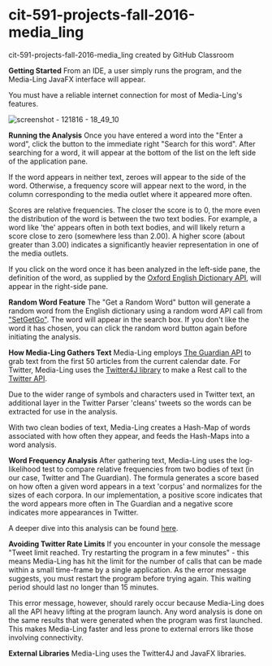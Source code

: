 # cit-591-projects-fall-2016-media_ling
cit-591-projects-fall-2016-media_ling created by GitHub Classroom

**Getting Started**
From an IDE, a user simply runs the program, and the Media-Ling JavaFX interface will appear.
 
You must have a reliable internet connection for most of Media-Ling's features. 

![screenshot - 121816 - 18_49_10](https://cloud.githubusercontent.com/assets/23386297/21322606/f1dcb504-c5e7-11e6-94f7-cef16ccd07e8.png)

**Running the Analysis**
Once you have entered a word into the "Enter a word", click the button to the immediate right "Search for this word". After searching for a word, it will appear at the bottom of the list on the left side of the application pane. 

If the word appears in neither text, zeroes will appear to the side of the word. Otherwise, a frequency score will appear next to the word, in the column corresponding to the media outlet where it appeared more often. 

Scores are relative frequencies. The closer the score is to 0, the more even the distribution of the word is between the two text bodies. For example, a word like 'the' appears often in both text bodies, and will likely return a score close to zero (somewhere less than 2.00). A higher score (about greater than 3.00) indicates a significantly heavier representation in one of the media outlets. 

If you click on the word once it has been analyzed in the left-side pane, the definition of the word, as supplied by the [Oxford English Dictionary API](https://developer.oxforddictionaries.com/), will appear in the right-side pane. 

**Random Word Feature**
The "Get a Random Word" button will generate a random word from the English dictionary using a random word API call from ["SetGetGo"](http://www.setgetgo.com/). The word will appear in the search box. If you don't like the word it has chosen, you can click the random word button again before initiating the analysis. 

**How Media-Ling Gathers Text**
Media-Ling employs [The Guardian API](http://open-platform.theguardian.com/) to grab text from the first 50 articles from the current calendar date. For Twitter, Media-Ling uses the [Twitter4J library](https://github.com/yusuke/twitter4j) to make a Rest call to the [Twitter API](https://dev.twitter.com/docs). 

Due to the wider range of symbols and characters used in Twitter text, an additional layer in the Twitter Parser 'cleans' tweets so the words can be extracted for use in the analysis. 

With two clean bodies of text, Media-Ling creates a Hash-Map of words associated with how often they appear, and feeds the Hash-Maps into a word analysis. 

**Word Frequency Analysis**
After gathering text, Media-Ling uses the log-likelihood test to compare relative frequencies from two bodies of text (in our case, Twitter and The Guardian). The formula generates a score based on how often a given word appears in a text 'corpus' and normalizes for the sizes of each corpora. In our implementation, a positive score indicates that the word appears more often in The Guardian and a negative score indicates more appearances in Twitter. 

A deeper dive into this analysis can be found [here](http://wordhoard.northwestern.edu/userman/analysis-comparewords.html). 

**Avoiding Twitter Rate Limits**
If you encounter in your console the message "Tweet limit reached. Try restarting the program in a few minutes" - this means Media-Ling has hit the limit for the number of calls that can be made within a small time-frame by a single application. As the error message suggests, you must restart the program before trying again. This waiting period should last no longer than 15 minutes. 

This error message, however, should rarely occur because Media-Ling does all the API heavy lifting at the program launch. Any word analysis is done on the same results that were generated when the program was first launched. This makes Media-Ling faster and less prone to external errors like those involving connectivity. 

**External Libraries**
Media-Ling uses the Twitter4J and JavaFX libraries. 
